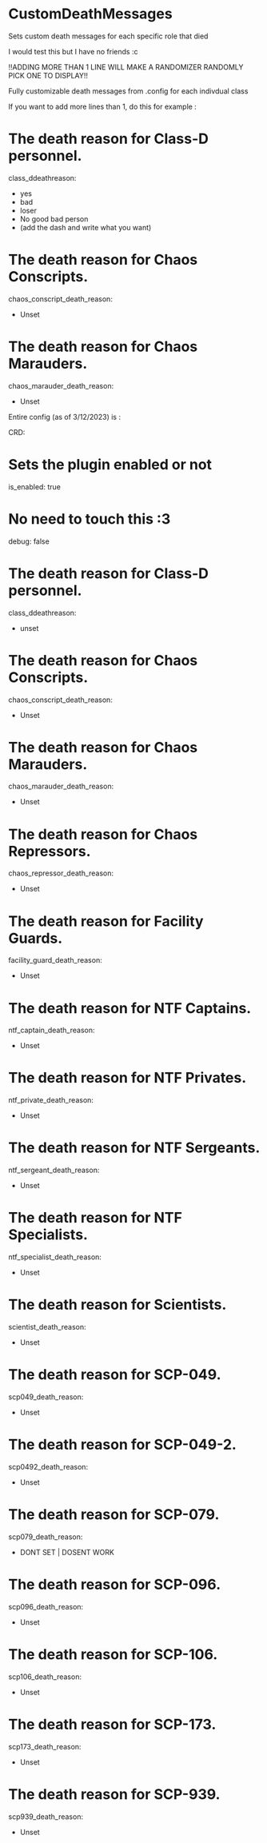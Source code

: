 # CustomDeathMessages
Sets custom death messages for each specific role that died

I would test this but I have no friends :c

!!ADDING MORE THAN 1 LINE WILL MAKE A RANDOMIZER RANDOMLY PICK ONE TO DISPLAY!!

Fully customizable death messages from .config for each indivdual class

If you want to add more lines than 1, do this for example :

  # The death reason for Class-D personnel.
  class_ddeathreason:
  - yes
  - bad
  - loser
  - No good bad person 
  - (add the dash and write what you want)
  # The death reason for Chaos Conscripts.
  chaos_conscript_death_reason:
  - Unset
  # The death reason for Chaos Marauders.
  chaos_marauder_death_reason:
  - Unset


Entire config (as of 3/12/2023) is : 

CRD:
  # Sets the plugin enabled or not
  is_enabled: true
  # No need to touch this :3
  debug: false
  # The death reason for Class-D personnel.
  class_ddeathreason:
  - unset
  # The death reason for Chaos Conscripts.
  chaos_conscript_death_reason:
  - Unset
  # The death reason for Chaos Marauders.
  chaos_marauder_death_reason:
  - Unset
  # The death reason for Chaos Repressors.
  chaos_repressor_death_reason:
  - Unset
  # The death reason for Facility Guards.
  facility_guard_death_reason:
  - Unset
  # The death reason for NTF Captains.
  ntf_captain_death_reason:
  - Unset
  # The death reason for NTF Privates.
  ntf_private_death_reason:
  - Unset
  # The death reason for NTF Sergeants.
  ntf_sergeant_death_reason:
  - Unset
  # The death reason for NTF Specialists.
  ntf_specialist_death_reason:
  - Unset
  # The death reason for Scientists.
  scientist_death_reason:
  - Unset
  # The death reason for SCP-049.
  scp049_death_reason:
  - Unset
  # The death reason for SCP-049-2.
  scp0492_death_reason:
  - Unset
  # The death reason for SCP-079.
  scp079_death_reason:
  - DONT SET | DOSENT WORK
  # The death reason for SCP-096.
  scp096_death_reason:
  - Unset
  # The death reason for SCP-106.
  scp106_death_reason:
  - Unset
  # The death reason for SCP-173.
  scp173_death_reason:
  - Unset
  # The death reason for SCP-939.
  scp939_death_reason:
  - Unset
